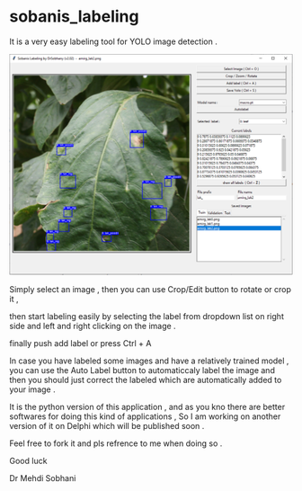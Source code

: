 # sobanis_labeling
It is a very easy labeling tool for YOLO image detection .

![Sobanis Labeling ](screenshot.png)

Simply select an image , then you can use Crop/Edit button to rotate or crop it , 

then start labeling easily by selecting the label from dropdown list on right side and left and right clicking on the image . 

finally push add label or press Ctrl + A

In case you have labeled some images and have a relatively trained model , you can use the Auto Label button to automaticcaly label the image and then you should just correct the labeled which are automatically added to your image . 

It is the python version of this application , and as you kno there are better softwares for doing this kind of applications , So I am working on another version of it on Delphi which will be published soon . 

Feel free to fork it and pls refrence to me when doing so . 

Good luck

Dr Mehdi Sobhani
